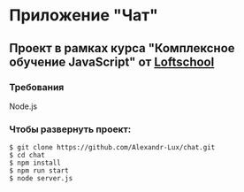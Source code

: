 # Приложение "Чат"

## Проект в рамках курса "Комплексное обучение JavaScript" от [Loftschool](https://loftschool.com/)

### Требования
Node.js

### Чтобы развернуть проект:
```
$ git clone https://github.com/Alexandr-Lux/chat.git
$ cd chat
$ npm install
$ npm run start
$ node server.js
```
